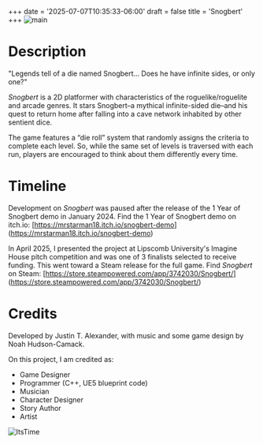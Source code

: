 +++
date = '2025-07-07T10:35:33-06:00'
draft = false
title = 'Snogbert'
+++
![main](/JustinTAlexander-AWebsite/images/SnogbertMain.png)

# Description
"Legends tell of a die named Snogbert...
Does he have infinite sides, or only one?"

*Snogbert* is a 2D platformer with characteristics of the roguelike/roguelite and arcade genres. It stars Snogbert–a mythical infinite-sided die–and his quest to return home after falling into a cave network inhabited by other sentient dice. 

The game features a “die roll” system that randomly assigns the criteria to complete each level. So, while the same set of levels is traversed with each run, players are encouraged to think about them differently every time. 

# Timeline
Development on *Snogbert* was paused after the release of the 1 Year of Snogbert demo in January 2024.
Find the 1 Year of Snogbert demo on itch.io: [https://mrstarman18.itch.io/snogbert-demo] (https://mrstarman18.itch.io/snogbert-demo)

In April 2025, I presented the project at Lipscomb University's Imagine House pitch competition and was one of 3 finalists selected to receive funding. This went toward a Steam release for the full game.
Find *Snogbert* on Steam: [https://store.steampowered.com/app/3742030/Snogbert/] (https://store.steampowered.com/app/3742030/Snogbert/)

# Credits
Developed by Justin T. Alexander, with music and some game design by Noah Hudson-Camack.

On this project, I am credited as:
- Game Designer
- Programmer (C++, UE5 blueprint code)
- Musician
- Character Designer
- Story Author
- Artist

![ItsTime](/JustinTAlexander-AWebsite/images/TimeToGetSnoggy.png)
